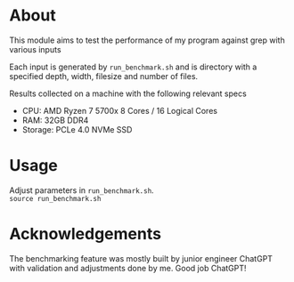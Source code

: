 
# About
This module aims to test the performance of my program against grep with various inputs

Each input is generated by `run_benchmark.sh` and is directory with a specified depth, width, filesize and number of files.

Results collected on a machine with the following relevant specs
- CPU: AMD Ryzen 7 5700x 8 Cores / 16 Logical Cores
- RAM: 32GB DDR4
- Storage: PCLe 4.0 NVMe SSD


# Usage
Adjust parameters in `run_benchmark.sh`.
</br>
```source run_benchmark.sh```

# Acknowledgements
The benchmarking feature was mostly built by junior engineer ChatGPT with validation and adjustments done by me. Good job ChatGPT!
